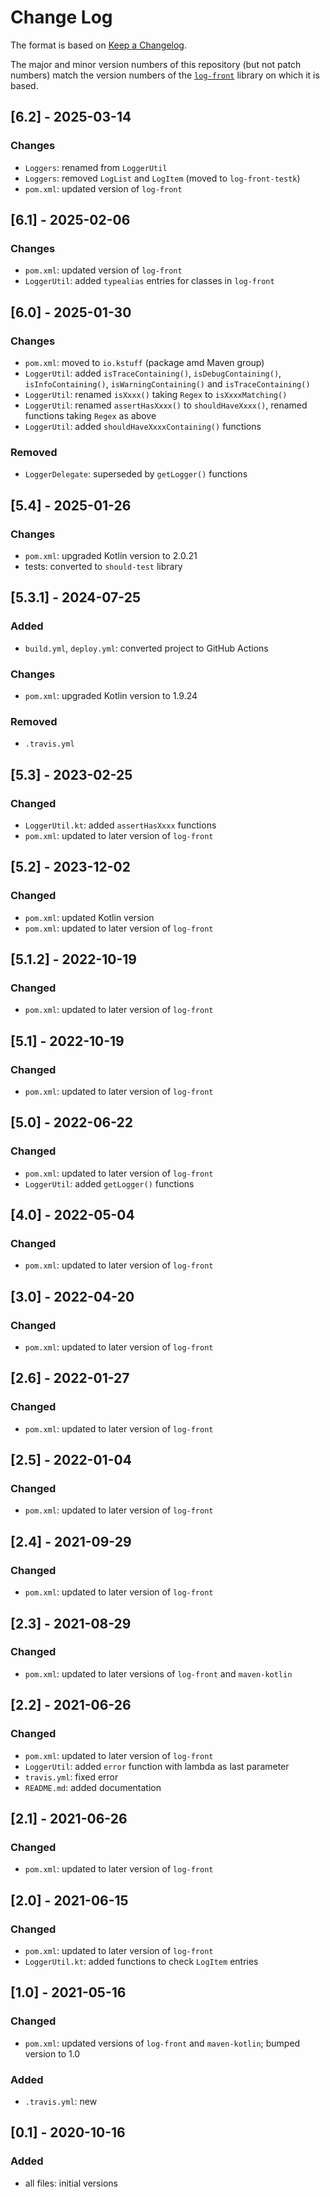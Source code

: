# Change Log

The format is based on [Keep a Changelog](http://keepachangelog.com/).

The major and minor version numbers of this repository (but not patch numbers) match the version numbers of the
[`log-front`](https://github.com/pwall567/log-front) library on which it is based.

## [6.2] - 2025-03-14
### Changes
- `Loggers`: renamed from `LoggerUtil`
- `Loggers`: removed `LogList` and `LogItem` (moved to `log-front-testk`)
- `pom.xml`: updated version of `log-front`

## [6.1] - 2025-02-06
### Changes
- `pom.xml`: updated version of `log-front`
- `LoggerUtil`: added `typealias` entries for classes in `log-front`

## [6.0] - 2025-01-30
### Changes
- `pom.xml`: moved to `io.kstuff` (package amd Maven group)
- `LoggerUtil`: added `isTraceContaining()`, `isDebugContaining()`, `isInfoContaining()`, `isWarningContaining()` and
  `isTraceContaining()`
- `LoggerUtil`: renamed `isXxxx()` taking `Regex` to `isXxxxMatching()`
- `LoggerUtil`: renamed `assertHasXxxx()` to `shouldHaveXxxx()`, renamed functions taking `Regex` as above
- `LoggerUtil`: added `shouldHaveXxxxContaining()` functions
### Removed
- `LoggerDelegate`: superseded by `getLogger()` functions

## [5.4] - 2025-01-26
### Changes
- `pom.xml`: upgraded Kotlin version to 2.0.21
- tests: converted to `should-test` library

## [5.3.1] - 2024-07-25
### Added
- `build.yml`, `deploy.yml`: converted project to GitHub Actions
### Changes
- `pom.xml`: upgraded Kotlin version to 1.9.24
### Removed
- `.travis.yml`

## [5.3] - 2023-02-25
### Changed
- `LoggerUtil.kt`: added `assertHasXxxx` functions
- `pom.xml`: updated to later version of `log-front`

## [5.2] - 2023-12-02
### Changed
- `pom.xml`: updated Kotlin version
- `pom.xml`: updated to later version of `log-front`

## [5.1.2] - 2022-10-19
### Changed
- `pom.xml`: updated to later version of `log-front`

## [5.1] - 2022-10-19
### Changed
- `pom.xml`: updated to later version of `log-front`

## [5.0] - 2022-06-22
### Changed
- `pom.xml`: updated to later version of `log-front`
- `LoggerUtil`: added `getLogger()` functions

## [4.0] - 2022-05-04
### Changed
- `pom.xml`: updated to later version of `log-front`

## [3.0] - 2022-04-20
### Changed
- `pom.xml`: updated to later version of `log-front`

## [2.6] - 2022-01-27
### Changed
- `pom.xml`: updated to later version of `log-front`

## [2.5] - 2022-01-04
### Changed
- `pom.xml`: updated to later version of `log-front`

## [2.4] - 2021-09-29
### Changed
- `pom.xml`: updated to later version of `log-front`

## [2.3] - 2021-08-29
### Changed
- `pom.xml`: updated to later versions of `log-front` and `maven-kotlin`

## [2.2] - 2021-06-26
### Changed
- `pom.xml`: updated to later version of `log-front`
- `LoggerUtil`: added `error` function with lambda as last parameter
- `travis.yml`: fixed error
- `README.md`: added documentation

## [2.1] - 2021-06-26
### Changed
- `pom.xml`: updated to later version of `log-front`

## [2.0] - 2021-06-15
### Changed
- `pom.xml`: updated to later version of `log-front`
- `LoggerUtil.kt`: added functions to check `LogItem` entries

## [1.0] - 2021-05-16
### Changed
- `pom.xml`: updated versions of `log-front` and `maven-kotlin`; bumped version to 1.0
### Added
- `.travis.yml`: new

## [0.1] - 2020-10-16
### Added
- all files: initial versions
